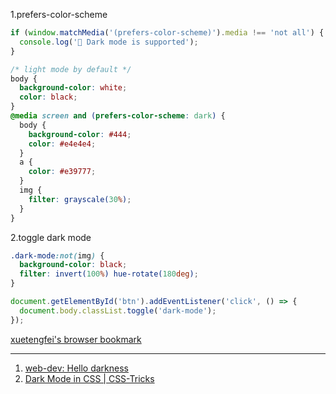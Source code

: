 1.prefers-color-scheme

```js
if (window.matchMedia('(prefers-color-scheme)').media !== 'not all') {
  console.log('🎉 Dark mode is supported');
}
```

```css
/* light mode by default */
body {
  background-color: white;
  color: black;
}
@media screen and (prefers-color-scheme: dark) {
  body {
    background-color: #444;
    color: #e4e4e4;
  }
  a {
    color: #e39777;
  }
  img {
    filter: grayscale(30%);
  }
}
```

2.toggle dark mode

```css
.dark-mode:not(img) {
  background-color: black;
  filter: invert(100%) hue-rotate(180deg);
}
```

```javascript
document.getElementById('btn').addEventListener('click', () => {
  document.body.classList.toggle('dark-mode');
});
```

[xuetengfei's browser bookmark](https://static-bookmarks.now.sh/)

---

1. [web-dev: Hello darkness](https://web.dev/prefers-color-scheme/)
2. [Dark Mode in CSS | CSS-Tricks](https://css-tricks.com/dark-modes-with-css/)
